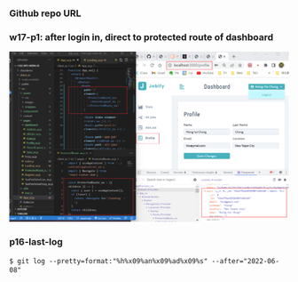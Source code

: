 ### Github repo URL

### w17-p1: after login in, direct to protected route of dashboard

![](w17-p1.png)

### p16-last-log

```
$ git log --pretty=format:"%h%x09%an%x09%ad%x09%s" --after="2022-06-08"


```
